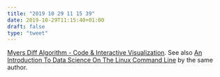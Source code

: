 ```yaml
---
title: "2019 10 29 11 15 39"
date: 2019-10-29T11:15:40+01:00
draft: false
type: "tweet"
---
```

[Myers Diff Algorithm - Code & Interactive Visualization](https://blog.robertelder.org/diff-algorithm/). See also [An Introduction To Data Science On The Linux Command Line](https://blog.robertelder.org/data-science-linux-command-line/) by the same author.
